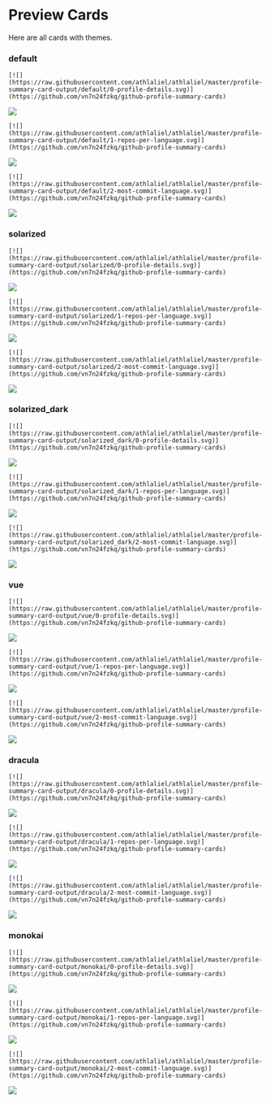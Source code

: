 
# Preview Cards

Here are all cards with themes.


### default


```
[![](https://raw.githubusercontent.com/athlaliel/athlaliel/master/profile-summary-card-output/default/0-profile-details.svg)](https://github.com/vn7n24fzkq/github-profile-summary-cards)
```
![](https://raw.githubusercontent.com/athlaliel/athlaliel/master/profile-summary-card-output/default/0-profile-details.svg)


```
[![](https://raw.githubusercontent.com/athlaliel/athlaliel/master/profile-summary-card-output/default/1-repos-per-language.svg)](https://github.com/vn7n24fzkq/github-profile-summary-cards)
```
![](https://raw.githubusercontent.com/athlaliel/athlaliel/master/profile-summary-card-output/default/1-repos-per-language.svg)


```
[![](https://raw.githubusercontent.com/athlaliel/athlaliel/master/profile-summary-card-output/default/2-most-commit-language.svg)](https://github.com/vn7n24fzkq/github-profile-summary-cards)
```
![](https://raw.githubusercontent.com/athlaliel/athlaliel/master/profile-summary-card-output/default/2-most-commit-language.svg)


### solarized


```
[![](https://raw.githubusercontent.com/athlaliel/athlaliel/master/profile-summary-card-output/solarized/0-profile-details.svg)](https://github.com/vn7n24fzkq/github-profile-summary-cards)
```
![](https://raw.githubusercontent.com/athlaliel/athlaliel/master/profile-summary-card-output/solarized/0-profile-details.svg)


```
[![](https://raw.githubusercontent.com/athlaliel/athlaliel/master/profile-summary-card-output/solarized/1-repos-per-language.svg)](https://github.com/vn7n24fzkq/github-profile-summary-cards)
```
![](https://raw.githubusercontent.com/athlaliel/athlaliel/master/profile-summary-card-output/solarized/1-repos-per-language.svg)


```
[![](https://raw.githubusercontent.com/athlaliel/athlaliel/master/profile-summary-card-output/solarized/2-most-commit-language.svg)](https://github.com/vn7n24fzkq/github-profile-summary-cards)
```
![](https://raw.githubusercontent.com/athlaliel/athlaliel/master/profile-summary-card-output/solarized/2-most-commit-language.svg)


### solarized_dark


```
[![](https://raw.githubusercontent.com/athlaliel/athlaliel/master/profile-summary-card-output/solarized_dark/0-profile-details.svg)](https://github.com/vn7n24fzkq/github-profile-summary-cards)
```
![](https://raw.githubusercontent.com/athlaliel/athlaliel/master/profile-summary-card-output/solarized_dark/0-profile-details.svg)


```
[![](https://raw.githubusercontent.com/athlaliel/athlaliel/master/profile-summary-card-output/solarized_dark/1-repos-per-language.svg)](https://github.com/vn7n24fzkq/github-profile-summary-cards)
```
![](https://raw.githubusercontent.com/athlaliel/athlaliel/master/profile-summary-card-output/solarized_dark/1-repos-per-language.svg)


```
[![](https://raw.githubusercontent.com/athlaliel/athlaliel/master/profile-summary-card-output/solarized_dark/2-most-commit-language.svg)](https://github.com/vn7n24fzkq/github-profile-summary-cards)
```
![](https://raw.githubusercontent.com/athlaliel/athlaliel/master/profile-summary-card-output/solarized_dark/2-most-commit-language.svg)


### vue


```
[![](https://raw.githubusercontent.com/athlaliel/athlaliel/master/profile-summary-card-output/vue/0-profile-details.svg)](https://github.com/vn7n24fzkq/github-profile-summary-cards)
```
![](https://raw.githubusercontent.com/athlaliel/athlaliel/master/profile-summary-card-output/vue/0-profile-details.svg)


```
[![](https://raw.githubusercontent.com/athlaliel/athlaliel/master/profile-summary-card-output/vue/1-repos-per-language.svg)](https://github.com/vn7n24fzkq/github-profile-summary-cards)
```
![](https://raw.githubusercontent.com/athlaliel/athlaliel/master/profile-summary-card-output/vue/1-repos-per-language.svg)


```
[![](https://raw.githubusercontent.com/athlaliel/athlaliel/master/profile-summary-card-output/vue/2-most-commit-language.svg)](https://github.com/vn7n24fzkq/github-profile-summary-cards)
```
![](https://raw.githubusercontent.com/athlaliel/athlaliel/master/profile-summary-card-output/vue/2-most-commit-language.svg)


### dracula


```
[![](https://raw.githubusercontent.com/athlaliel/athlaliel/master/profile-summary-card-output/dracula/0-profile-details.svg)](https://github.com/vn7n24fzkq/github-profile-summary-cards)
```
![](https://raw.githubusercontent.com/athlaliel/athlaliel/master/profile-summary-card-output/dracula/0-profile-details.svg)


```
[![](https://raw.githubusercontent.com/athlaliel/athlaliel/master/profile-summary-card-output/dracula/1-repos-per-language.svg)](https://github.com/vn7n24fzkq/github-profile-summary-cards)
```
![](https://raw.githubusercontent.com/athlaliel/athlaliel/master/profile-summary-card-output/dracula/1-repos-per-language.svg)


```
[![](https://raw.githubusercontent.com/athlaliel/athlaliel/master/profile-summary-card-output/dracula/2-most-commit-language.svg)](https://github.com/vn7n24fzkq/github-profile-summary-cards)
```
![](https://raw.githubusercontent.com/athlaliel/athlaliel/master/profile-summary-card-output/dracula/2-most-commit-language.svg)


### monokai


```
[![](https://raw.githubusercontent.com/athlaliel/athlaliel/master/profile-summary-card-output/monokai/0-profile-details.svg)](https://github.com/vn7n24fzkq/github-profile-summary-cards)
```
![](https://raw.githubusercontent.com/athlaliel/athlaliel/master/profile-summary-card-output/monokai/0-profile-details.svg)


```
[![](https://raw.githubusercontent.com/athlaliel/athlaliel/master/profile-summary-card-output/monokai/1-repos-per-language.svg)](https://github.com/vn7n24fzkq/github-profile-summary-cards)
```
![](https://raw.githubusercontent.com/athlaliel/athlaliel/master/profile-summary-card-output/monokai/1-repos-per-language.svg)


```
[![](https://raw.githubusercontent.com/athlaliel/athlaliel/master/profile-summary-card-output/monokai/2-most-commit-language.svg)](https://github.com/vn7n24fzkq/github-profile-summary-cards)
```
![](https://raw.githubusercontent.com/athlaliel/athlaliel/master/profile-summary-card-output/monokai/2-most-commit-language.svg)

